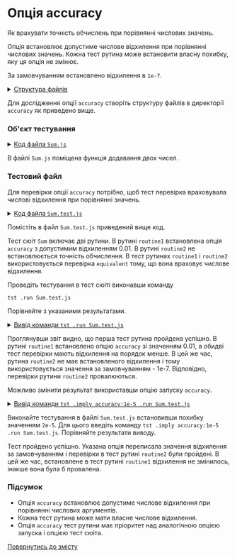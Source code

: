 # Опція accuracy

Як врахувати точність обчислень при порівнянні числових значень.

Опція встановлює допустиме числове відхилення при порівнянні числових значень. Кожна тест рутина може встановити власну похибку, яку ця опція не змінює.

За замовчуванням встановлено відхилення в `1е-7`.

<details>
  <summary><u>Структура файлів</u></summary>

```
accuracy
    ├── Sum.js
    ├── Sum.test.js
    └── package.json
```

</details>

Для дослідження опції `accuracy` створіть структуру файлів в директорії `accuracy` як приведено вище.

### Об'єкт тестування

<details>
    <summary><u>Код файла <code>Sum.js</code></u></summary>

```js    
module.exports.sum = function( a, b )
{
  return Number( a ) + Number( b );
};
```

</details>

В файлі `Sum.js` поміщена функція додавання двох чисел.

### Тестовий файл

Для перевірки опції `accuracy` потрібно, щоб тест перевірка враховувала числові відхилення при порівнянні значень.

<details>
    <summary><u>Код файла <code>Sum.test.js</code></u></summary>

```js    
let _ = require( 'wTesting' );
let Sum = require( './Sum.js' );

//

function routine1( test )
{
  test.equivalent( Sum.sum( 1, 1 ), 2.003 );
  test.equivalent( Sum.sum( 2, -1 ), 1.004 );
}
routine1.accuracy = 1e-2

//

function routine2( test )
{
  test.equivalent( Sum.sum( 1, 1 ), 2.00001 );
  test.equivalent( Sum.sum( 2, -1 ), 0.99999 );
}

//

let Self =
{
  name : 'Sum',
  tests :
  {
    routine1,
    routine2,
  }
}

//

Self = wTestSuite( Self );
if( typeof module !== 'undefined' && !module.parent )
wTester.test( Self.name );  
```

</details>

Помістіть в  файл `Sum.test.js` приведений вище код.

Тест сюіт `Sum` включає дві рутини. В рутині `routine1` встановлена опція `accuracy` з допустимим відхиленням 0.01. В рутині `routine2` не встановлюється точність обчислення. В тест рутинах `routine1` i `routine2` використовується перевірка `equivalent` тому, що вона враховує числове відхилення.

Проведіть тестування в тест сюіті виконавши команду

```
tst .run Sum.test.js
```

Порівняйте з указаними результатами.

<details>
  <summary><u>Вивід команди <code>tst .run Sum.test.js</code></u></summary>

```
[user@user ~]$ tst .run Sum.test.js
Running test suite ( Sum ) ..
    at  /path_to_module/testCreation/Sum.test.js:35

      Passed test routine ( Sum / routine1 ) in 0.069s
        Test check ( Sum / routine2 /  # 1 ) ... failed
        Test check ( Sum / routine2 /  # 2 ) ... failed
      Failed test routine ( Sum / routine2 ) in 0.080s

    Passed test checks 2 / 4
    Passed test cases 0 / 0
    Passed test routines 1 / 2
    Test suite ( Sum ) ... in 0.277s ... failed



  Testing ... in 0.347s ... failed
```

</details>

Проглянувши звіт видно, що перша тест рутина пройдена успішно. В рутині `routine1` встановлено опцію `accuracy` зі значенням 0.01, а обидві тест перевірки мають відхилення на порядок менше. В цей же час, рутина `routine2` не має встановленого відхилення і тому використовується значення за замовчуванням - 1е-7. Відповідно, перевірки рутини `routine2` провалюються.

Можливо змінити результат використавши опцію запуску `accuracy`.

<details>
  <summary><u>Вивід команди <code>tst .imply accuracy:1e-5 .run Sum.test.js</code></u></summary>

```
[user@user ~]$ tst .imply accuracy:1e-5 .run Sum.test.js
Running test suite ( Sum ) ..
    at  /path_to_module/testCreation/Sum.test.js:35

      Passed test routine ( Sum / routine1 ) in 0.068s
      Passed test routine ( Sum / routine2 ) in 0.042s

    Passed test checks 4 / 4
    Passed test cases 0 / 0
    Passed test routines 2 / 2
    Test suite ( Sum ) ... in 0.752s ... ok


  Testing ... in 1.341s ... ok
```

</details>

Виконайте тестування в файлі `Sum.test.js` встановивши похибку значенням `2e-5`. Для цього введіть команду `tst .imply accuracy:1e-5 .run Sum.test.js`. Порівняйте результати виводу.

Тест пройдено успішно. Указана опція переписала значення відхилення за замовчуванням і перевірки в тест рутині `routine2` були пройдені. В цей же час, встановлене в тест рутині `routine1` відхилення не змінилось, інакше вона була б провалена.

### Підсумок

- Опція `accuracy` встановлює допустиме числове відхилення при порівнянні числових аргументів.
- Кожна тест рутина може мати власне числове відхилення.
- Опція `accuracy` тест рутини має пріоритет над аналогічною опцією запуска і опцією тест сюіта.

[Повернутись до змісту](../README.md#tutorials)
